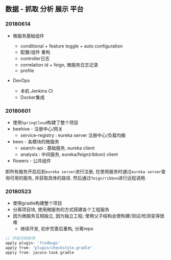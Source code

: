## 数据 - 抓取 分析 展示 平台

### 20180614
* 微服务基础组件
  * conditional + feature toggle + auto configuration
  * 配置/组件 重构
  * controller日志
  * correlation id + feign, 微服务日志记录
  * profile
   
* DevOps 
  * 本机 Jenkins CI
  * Docker集成

### 20180601
* 使用`SpringCloud`构建了整个项目
* beehive - 注册中心/网关
  - service-registry : eureka server 注册中心/负载均衡
* bees - 各模块的微服务
  - search-api : 基础服务, eureka client
  - analysis : 中间服务, eureka/feign(ribbon) client
* flowers - 公共组件


即所有服务开启后到`eureka server`进行注册,
 在使用服务时通过`eureka server`查询可用的服务, 并获取具体的路径.
 然后通过`feign/ribbon`进行远程调用.


### 20180523 
* 使用gradle构建整个项目
* 分离项目块, 使用微服务的方式搭建各个工程服务
* 因为微服务互相独立, 因为独立工程; 使用父子结构会使构建/测试/检测变得很难
  * 继续开发, 初步完善后重构, 分离repo
  
```groovy
// 开启代码检测
apply plugin: 'findbugs'
apply from: "plugin/checkstyle.gradle"
apply from: jacoco-task.gradle
```